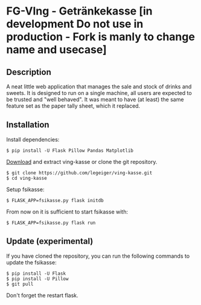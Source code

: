 # FG-VIng - Getränkekasse  [in development Do not use in production - Fork is manly to change name and usecase]

## Description

A neat little web application that manages the sale and stock of drinks and sweets. It is designed to run on a single machine, all users are expected to be trusted and "well behaved". It was meant to have (at least) the same feature set as the paper tally sheet, which it replaced.

## Installation

Install dependencies:

    $ pip install -U Flask Pillow Pandas Matplotlib

[Download](https://github.com/legeiger/ving-kasse/archive/master.zip) and extract ving-kasse or clone the git repository.

    $ git clone https://github.com/legeiger/ving-kasse.git
    $ cd ving-kasse

Setup fsikasse:

    $ FLASK_APP=fsikasse.py flask initdb

From now on it is sufficient to start fsikasse with:

    $ FLASK_APP=fsikasse.py flask run

## Update (experimental)

If you have cloned the repository, you can run the following commands to update the fsikasse:

    $ pip install -U Flask
    $ pip install -U Pillow
    $ git pull

Don't forget the restart flask.
